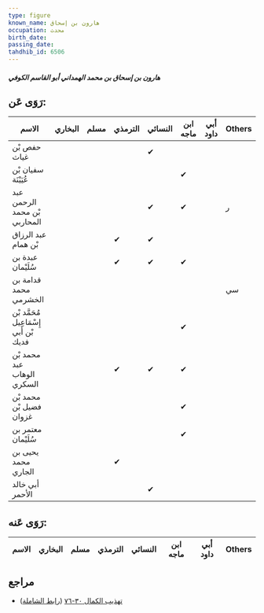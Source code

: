 ```yaml
---
type: figure
known_name: هارون بن إسحاق
occupation: محدث
birth_date:
passing_date:
tahdhib_id: 6506
---
```

##### هارون بن إسحاق بن محمد الهمداني أبو القاسم الكوفي

## رَوَى عَن:
| الاسم                                  | البخاري | مسلم | الترمذي | النسائي | ابن ماجه | أبي داود | Others |
| -------------------------------------- | ------- | ---- | ------- | ------- | -------- | -------- | ------ |
| حفص بْن غياث                           |         |      |         | ✔       |          |          |        |
| سفيان بْن عُيَيْنَة                    |         |      |         |         | ✔        |          |        |
| عبد الرحمن بْن محمد المحاربي           |         |      |         | ✔       | ✔        |          | ر      |
| عبد الرزاق بْن همام                    |         |      | ✔       | ✔       |          |          |        |
| عبدة بن سُلَيْمان                      |         |      | ✔       | ✔       | ✔        |          |        |
| قدامة بن محمد الخشرمي                  |         |      |         |         |          |          | سي     |
| مُحَمَّد بْن إِسْمَاعِيل بْن أَبي فديك |         |      |         |         | ✔        |          |        |
| محمد بْن عبد الوهاب السكري             |         |      | ✔       | ✔       | ✔        |          |        |
| محمد بْن فضيل بْن غزوان                |         |      |         |         | ✔        |          |        |
| معتمر بن سُلَيْمان                     |         |      |         |         | ✔        |          |        |
| يحيى بن محمد الجاري                    |         |      | ✔       |         |          |          |        |
| أبي خالد الأحمر                        |         |      |         | ✔       |          |          |        |
## رَوَى عَنه:
| الاسم | البخاري | مسلم | الترمذي | النسائي | ابن ماجه | أبي داود | Others |
| ----- | ------- | ---- | ------- | ------- | -------- | -------- | ------ |
## مراجع
- [تهذيب الكمال ٣٠-٧٦](obsidian://open?vault=Tahdhib-al-Kamal&file=Figures/٦٥٠٦-هارون%20بن%20إسحاق%20بن%20محمد%20الهمداني%20أبو%20القاسم%20الكوفي) ([رابط الشاملة](https://shamela.ws/book/3722/16142))